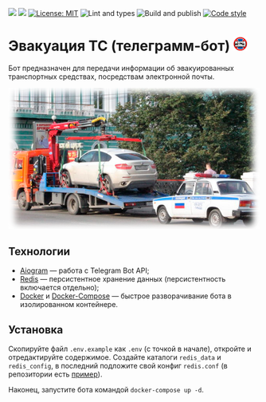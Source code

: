 [<img src="https://img.shields.io/badge/Telegram-%40EVTC_bot-blue">](https://t.me/EVTC_bot)
![](https://img.shields.io/badge/Version-2.0.2%20-brightgreen)
[![License: MIT](https://img.shields.io/badge/License-MIT-yellow.svg)](https://opensource.org/licenses/MIT)
![Lint and types](https://github.com/Malins062/evtc-telegram-bot/actions/workflows/lint_and_types.yml/badge.svg?branch=dev)
![Build and publish](https://github.com/Malins062/evtc-telegram-bot/actions/workflows/publish.yml/badge.svg?branch=main)
[![Code style](https://img.shields.io/badge/code%20style-black-000000.svg)](https://github.com/psf/black)

# Эвакуация ТС (телеграмм-бот) ![Логотип](.github/images/bot_icon.png) 

Бот предназначен для передачи информации об эвакуированных транспортных средствах, посредствам электронной почты.

![Фото](.github/images/bot_description_picture.png)

## Технологии

* [Aiogram](https://github.com/aiogram/aiogram) — работа с Telegram Bot API;
* [Redis](https://redis.io) — персистентное хранение данных (персистентность включается отдельно);
* [Docker](https://www.docker.com) и [Docker-Compose](https://docs.docker.com/compose) — быстрое разворачивание бота в изолированном контейнере.

## Установка

Скопируйте файл `.env.example` как `.env` (с точкой в начале), откройте и отредактируйте содержимое. Создайте каталоги 
`redis_data` и `redis_config`, в последний подложите свой конфиг `redis.conf` 
(в репозитории есть [пример](redis.conf)).

Наконец, запустите бота командой `docker-compose up -d`. 

